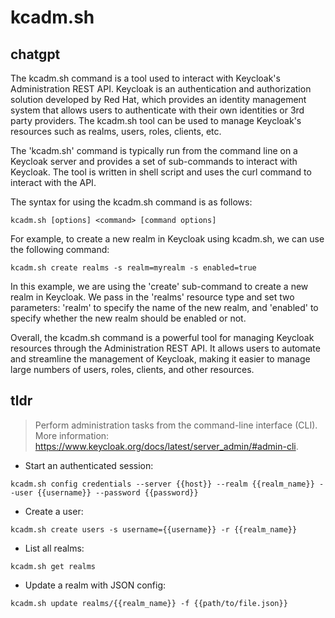 # kcadm.sh 
## chatgpt 
The kcadm.sh command is a tool used to interact with Keycloak's Administration REST API. Keycloak is an authentication and authorization solution developed by Red Hat, which provides an identity management system that allows users to authenticate with their own identities or 3rd party providers. The kcadm.sh tool can be used to manage Keycloak's resources such as realms, users, roles, clients, etc.

The 'kcadm.sh' command is typically run from the command line on a Keycloak server and provides a set of sub-commands to interact with Keycloak. The tool is written in shell script and uses the curl command to interact with the API.

The syntax for using the kcadm.sh command is as follows:

```
kcadm.sh [options] <command> [command options]
```

For example, to create a new realm in Keycloak using kcadm.sh, we can use the following command:

```
kcadm.sh create realms -s realm=myrealm -s enabled=true
```

In this example, we are using the 'create' sub-command to create a new realm in Keycloak. We pass in the 'realms' resource type and set two parameters: 'realm' to specify the name of the new realm, and 'enabled' to specify whether the new realm should be enabled or not.

Overall, the kcadm.sh command is a powerful tool for managing Keycloak resources through the Administration REST API. It allows users to automate and streamline the management of Keycloak, making it easier to manage large numbers of users, roles, clients, and other resources. 

## tldr 
 
> Perform administration tasks from the command-line interface (CLI).
> More information: <https://www.keycloak.org/docs/latest/server_admin/#admin-cli>.

- Start an authenticated session:

`kcadm.sh config credentials --server {{host}} --realm {{realm_name}} --user {{username}} --password {{password}}`

- Create a user:

`kcadm.sh create users -s username={{username}} -r {{realm_name}}`

- List all realms:

`kcadm.sh get realms`

- Update a realm with JSON config:

`kcadm.sh update realms/{{realm_name}} -f {{path/to/file.json}}`
